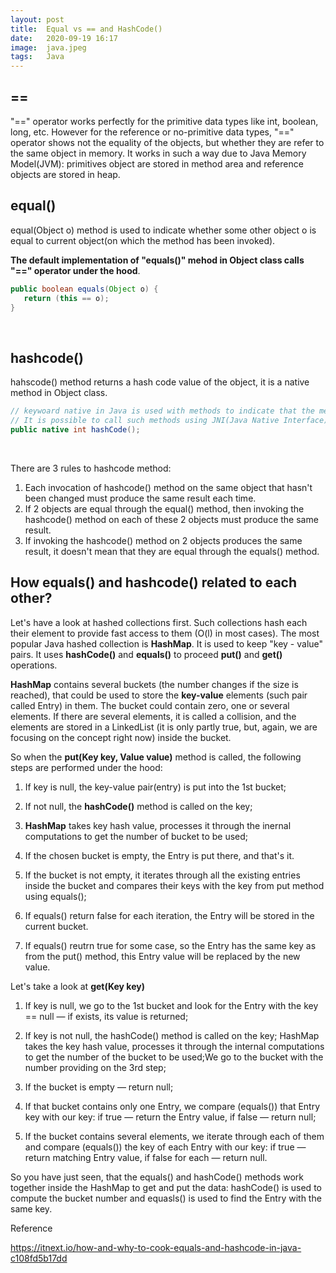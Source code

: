 ```yaml
---
layout: post
title:  Equal vs == and HashCode()
date:   2020-09-19 16:17
image:  java.jpeg
tags:   Java
---
```


## == 

"==" operator works perfectly for the primitive data types like int, boolean, long, etc. However for the reference or no-primitive data types, "==" operator shows not the equality of the objects, but whether they are refer to the same object in memory. It works in such a way due to Java Memory Model(JVM): primitives object are stored in method area and reference objects are stored in heap.

## equal()

equal(Object o) method is used to indicate whether some other object o is equal to current object(on which the method has been invoked).

**The default implementation of "equals()" mehod in Object class calls "==" operator under the hood**.

```java
public boolean equals(Object o) {
   return (this == o);
}
```

<!-- Line breaks -->
<br/>

## hashcode()

hahscode() method returns a hash code value of the object, it is a native method in Object class.

```java
// keywoard native in Java is used with methods to indicate that the method is implemented in other language. 
// It is possible to call such methods using JNI(Java Native Interface).
public native int hashCode();
```

<!-- Line breaks -->
<br/>

There are 3 rules to hashcode method:

1. Each invocation of hashcode() method on the same object that hasn't been changed must produce the same result each time.
2. If 2 objects are equal through the equal() method, then invoking the hashcode() method on each of these 2 objects must produce the same result.
3. If invoking the hashcode() method on 2 objects produces the same result, it doesn't mean that they are equal through the equals() method.

## How equals() and hashcode() related to each other?

Let's have a look at hashed collections first. Such collections hash each their element to provide fast access to them (O(l) in most cases). The most popular Java hashed collection is **HashMap**. It is used to keep "key - value" pairs. It uses **hashCode()** and **equals()** to proceed **put()** and **get()** operations. 

**HashMap** contains several buckets (the number changes if the size is reached), that could be used to store the **key-value** elements (such pair called Entry) in them. The bucket could contain zero, one or several elements. If there are several elements, it is called a collision, and the elements are stored in a LinkedList (it is only partly true, but, again, we are focusing on the concept right now) inside the bucket.

So when the **put(Key key, Value value)** method is called, the following steps are performed under the hood:

1. If key is null, the key-value pair(entry) is put into the 1st bucket; 
   
2. If not null, the **hashCode()** method is called on the key;
   
3. **HashMap** takes key hash value, processes it through the inernal computations to get the number of bucket to be used;
   
4. If the chosen bucket is empty, the Entry is put there, and that's it.
   
5. If the bucket is not empty, it iterates through all the existing entries inside the bucket and compares their keys with the key from put method using equals();

6. If equals() return false for each iteration, the Entry will be stored in the current bucket. 

7. If equals() reutrn true for some case, so the Entry has the same key as from the put() method, this Entry value will be replaced by the new value.

Let's take a look at **get(Key key)**

1. If key is null, we go to the 1st bucket and look for the Entry with the key == null — if exists, its value is returned;

2. If key is not null, the hashCode() method is called on the key;
HashMap takes the key hash value, processes it through the internal computations to get the number of the bucket to be used;We go to the bucket with the number providing on the 3rd step;

3. If the bucket is empty — return null;

4. If that bucket contains only one Entry, we compare (equals()) that Entry key with our key: if true — return the Entry value, if false — return null;

5. If the bucket contains several elements, we iterate through each of them and compare (equals()) the key of each Entry with our key: if true — return matching Entry value, if false for each — return null.

So you have just seen, that the equals() and hashCode() methods work together inside the HashMap to get and put the data: hashCode() is used to compute the bucket number and equasls() is used to find the Entry with the same key.


Reference

<https://itnext.io/how-and-why-to-cook-equals-and-hashcode-in-java-c108fd5b17dd>